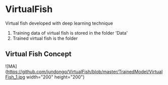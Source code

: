 # VirtualFish
Virtual fish developed with deep learning technique

1. Training data of virtual fish is stored in the folder 'Data'
2. Trained virtual fish is the folder

## Virtual Fish Concept
![MA](https://github.com/jundongq/VirtualFish/blob/master/TrainedModel/VirtualFish_1.jpg width="200" height="200")
